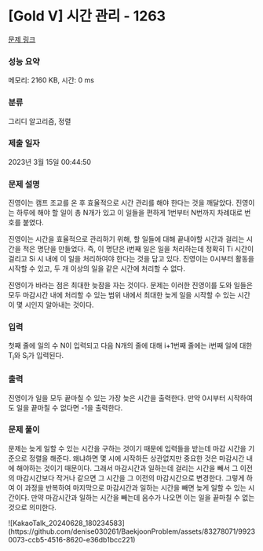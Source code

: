 # [Gold V] 시간 관리 - 1263 

[문제 링크](https://www.acmicpc.net/problem/1263) 

### 성능 요약

메모리: 2160 KB, 시간: 0 ms

### 분류

그리디 알고리즘, 정렬

### 제출 일자

2023년 3월 15일 00:44:50

### 문제 설명

<p>진영이는 캠프 조교를 온 후 효율적으로 시간 관리를 해야 한다는 것을 깨달았다. 진영이는 하루에 해야 할 일이 총 N개가 있고 이 일들을 편하게 1번부터 N번까지 차례대로 번호를 붙였다.</p>

<p>진영이는 시간을 효율적으로 관리하기 위해, 할 일들에 대해 끝내야할 시간과 걸리는 시간을 적은 명단을 만들었다. 즉, 이 명단은 i번째 일은 일을 처리하는데 정확히 Ti 시간이 걸리고 Si 시 내에 이 일을 처리하여야 한다는 것을 담고 있다. 진영이는 0시부터 활동을 시작할 수 있고, 두 개 이상의 일을 같은 시간에 처리할 수 없다.</p>

<p>진영이가 바라는 점은 최대한 늦잠을 자는 것이다. 문제는 이러한 진영이를 도와 일들은 모두 마감시간 내에 처리할 수 있는 범위 내에서 최대한 늦게 일을 시작할 수 있는 시간이 몇 시인지 알아내는 것이다.</p>

### 입력 

 <p>첫째 줄에 일의 수 N이 입력되고 다음 N개의 줄에 대해 i+1번째 줄에는 i번째 일에 대한 T<sub>i</sub>와 S<sub>i</sub>가 입력된다.</p>

### 출력 

 <p>진영이가 일을 모두 끝마칠 수 있는 가장 늦은 시간을 출력한다. 만약 0시부터 시작하여도 일을 끝마칠 수 없다면 -1을 출력한다.</p>

### 문제 풀이

 <p> 문제는 늦게 일할 수 있는 시간을 구하는 것이기 때문에 입력들을 받는데 마감 시간을 기준으로 정렬을 해준다. 왜냐하면 몇 시에 시작하든 상관없지만 중요한 것은 마감시간 내에 해야하는 것이기 때문이다. 그래서 마감시간과 일하는데 걸리는 시간을 빼서 그 이전의 마감시간보다 작거나 같으면 그 시간을 그 이전의 마감시간으로 변경한다. 그렇게 하여 이 과정을 반복하여 마지막으로 마감시간과 일하는 시간을 빼면 늦게 일할 수 있는 시간이다. 만약 마감시간과 일하는 시간을 빼는데 음수가 나오면 이는 일을 끝마칠 수 없는 것으로 의미한다.</p>
![KakaoTalk_20240628_180234583](https://github.com/denise030261/BaekjoonProblem/assets/83278071/99230073-ccb5-4516-8620-e36db1bcc221)
